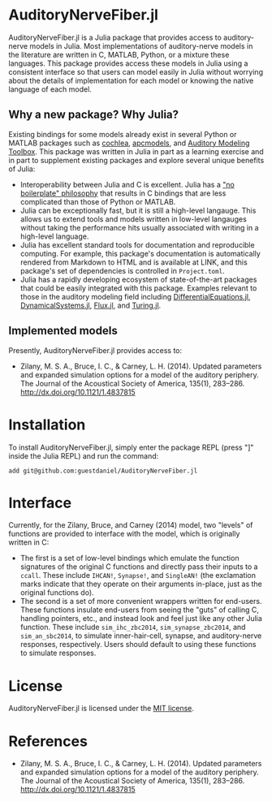 # AuditoryNerveFiber.jl

AuditoryNerveFiber.jl is a Julia package that provides access to auditory-nerve models in Julia. 
Most implementations of auditory-nerve models in the literature are written in C, MATLAB, Python, or a mixture these languages.
This package provides access these models in Julia using a consistent interface so that users can model easily in Julia without worrying about the details of implementation for each model or knowing the native language of each model.

## Why a new package? Why Julia?
Existing bindings for some models already exist in several Python or MATLAB packages such as [cochlea](https://github.com/mrkrd/cochlea), [apcmodels](https://github.com/guestdaniel/apcmodels), and [Auditory Modeling Toolbox](https://amtoolbox.org/).
This package was written in Julia in part as a learning exercise and in part to supplement existing packages and explore several unique benefits of Julia:
- Interoperability between Julia and C is excellent. Julia has a ["no boilerplate" philosophy](https://docs.julialang.org/en/v1/manual/calling-c-and-fortran-code/) that results in C bindings that are less complicated than those of Python or MATLAB.
- Julia can be exceptionally fast, but it is still a high-level langauge. This allows us to extend tools and models written in low-level langauges without taking the performance hits usually associated with writing in a high-level language. 
- Julia has excellent standard tools for documentation and reproducible computing. For example, this package's documentation is automatically rendered from Markdown to HTML and is available at LINK, and this package's set of dependencies is controlled in `Project.toml`.
- Julia has a rapidly developing ecosystem of state-of-the-art packages that could be easily integrated with this package. Examples relevant to those in the auditory modeling field including [DifferentialEquations.jl](https://github.com/SciML/DifferentialEquations.jl), [DynamicalSystems.jl](https://github.com/JuliaDynamics/DynamicalSystems.jl), [Flux.jl](https://github.com/FluxML/Flux.jl), and [Turing.jl](https://github.com/TuringLang/Turing.jl). 

## Implemented models

Presently, AuditoryNerveFiber.jl provides access to:
- Zilany, M. S. A., Bruce, I. C., & Carney, L. H. (2014). Updated parameters and
expanded simulation options for a model of the auditory periphery. The Journal
of the Acoustical Society of America, 135(1), 283–286.
http://dx.doi.org/10.1121/1.4837815

# Installation

To install AuditoryNerveFiber.jl, simply enter the package REPL (press "]" inside the Julia REPL) and run the command:
```
add git@github.com:guestdaniel/AuditoryNerveFiber.jl
```

# Interface
Currently, for the Zilany, Bruce, and Carney (2014) model, two "levels" of functions are provided to interface with the model, which is originally written in C:
- The first is a set of low-level bindings which emulate the function signatures of the original C functions and directly pass their inputs to a `ccall`. These include `IHCAN!`, `Synapse!`, and `SingleAN!` (the exclamation marks indicate that they operate on their arguments in-place, just as the original functions do). 
- The second is a set of more convenient wrappers written for end-users. These functions insulate end-users from seeing the "guts" of calling C, handling pointers, etc., and instead look and feel just like any other Julia function. These include `sim_ihc_zbc2014`, `sim_synapse_zbc2014`, and `sim_an_sbc2014`, to simulate inner-hair-cell, synapse, and auditory-nerve responses, respectively. Users should default to using these functions to simulate responses. 

# License

AuditoryNerveFiber.jl is licensed under the [MIT license](https://opensource.org/licenses/MIT). 

# References
- Zilany, M. S. A., Bruce, I. C., & Carney, L. H. (2014). Updated parameters and
  expanded simulation options for a model of the auditory periphery. The Journal
  of the Acoustical Society of America, 135(1), 283–286.
  http://dx.doi.org/10.1121/1.4837815